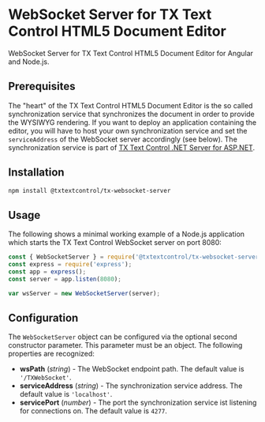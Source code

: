 # WebSocket Server for TX Text Control HTML5 Document Editor

WebSocket Server for TX Text Control HTML5 Document Editor for Angular and Node.js.

## Prerequisites

The "heart" of the TX Text Control HTML5 Document Editor is the so called synchronization service
that synchronizes the document in order to provide the WYSIWYG rendering. If you want to deploy
an application containing the editor, you will have to host your own synchronization service and
set the `serviceAddress` of the WebSocket server accordingly (see below). The synchronization service
is part of
[TX Text Control .NET Server for ASP.NET](https://www.textcontrol.com/products/asp-dotnet/tx-text-control-dotnet-server/downloads/#tab_trial).

## Installation

```sh
npm install @txtextcontrol/tx-websocket-server
```

## Usage

The following shows a minimal working example of a Node.js application which starts the TX
Text Control WebSocket server on port 8080:

```js
const { WebSocketServer } = require('@txtextcontrol/tx-websocket-server');
const express = require('express');
const app = express();
const server = app.listen(8080);

var wsServer = new WebSocketServer(server);
```

## Configuration

The `WebSocketServer` object can be configured via the optional second constructor parameter. This
parameter must be an object. The following properties are recognized:

- **wsPath** (_string_) - The WebSocket endpoint path. The default value is `'/TXWebSocket'`.
- **serviceAddress** (_string_) - The synchronization service address. The default value is `'localhost'`.
- **servicePort** (_number_) - The port the synchronization service ist listening for connections on. The
  default value is `4277`.

